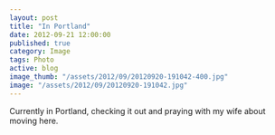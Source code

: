 ```yaml
---
layout: post
title: "In Portland"
date: 2012-09-21 12:00:00
published: true
category: Image
tags: Photo
active: blog
image_thumb: "/assets/2012/09/20120920-191042-400.jpg"
image: "/assets/2012/09/20120920-191042.jpg"
---
```


Currently in Portland, checking it out and praying with my wife about moving here.
